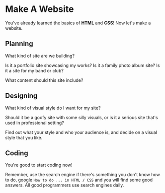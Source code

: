 # Make A Website

You've already learned the basics of **HTML** and **CSS**! Now let's make a website.


## Planning

What kind of site are we building?

Is it a portfolio site showcasing my works? Is it a family photo album site? Is it a site for my band or club?

What content should this site include?

## Designing

What kind of visual style do I want for my site?

Should it be a goofy site with some silly visuals, or is it a serious site that's used in professional setting?

Find out what your style and who your audience is, and decide on a visual style that you like.

## Coding

You're good to start coding now!

Remember, use the search engine if there's something you don't know how to do, google `How to do ... in HTML / CSS` and you will find some good answers. All good programmers use search engines daily.